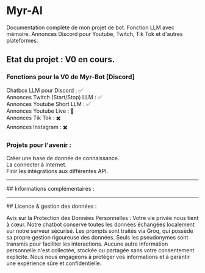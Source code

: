 # Myr-AI
Documentation complète de mon projet de bot. Fonction LLM avec mémoire. Annonces Discord pour Youtube, Twitch, Tik Tok et d'autres plateformes.

## Etat du projet : V0 en cours.
### Fonctions pour la V0 de Myr-Bot [Discord]
Chatbox LLM pour Discord : ✅<br/>
Annonces Twitch (Start/Stop) LLM : ✅<br/>
Annonces Youtube Short LLM : ✅<br/>
Annonces Youtube Live : 🛑<br/>
Annonces Tik Tok : ✖️<br/>
Annonces Instagram : ✖️<br/>

### Projets pour l'avenir :
Créer une base de donnée de connaissance.<br/>
La connecter à Internet.<br/>
Finir les intégrations aux différentes API.<br/>
<hr>
##  Informations complémentaires : 
<hr>
##  Licence & gestion des données :

Avis sur la Protection des Données Personnelles :
Votre vie privée nous tient à cœur. Notre chatbot conserve toutes les données échangées localement sur notre serveur sécurisé. Les prompts sont traités via Groq, qui possède sa propre gestion rigoureuse des données. Seuls les pseudonymes sont transmis pour faciliter les interactions. Aucune autre information personnelle n'est collectée, stockée ou partagée sans votre consentement explicite. Nous nous engageons à protéger vos informations et à garantir une expérience sûre et confidentielle.
